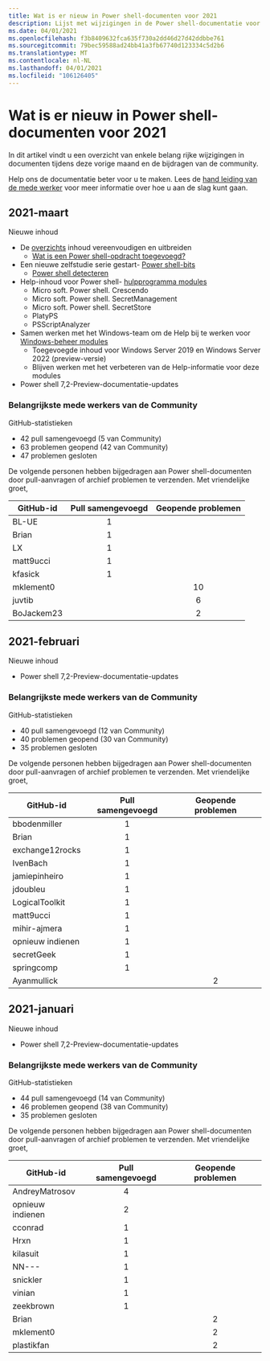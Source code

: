 ```yaml
---
title: Wat is er nieuw in Power shell-documenten voor 2021
description: Lijst met wijzigingen in de Power shell-documentatie voor 2021
ms.date: 04/01/2021
ms.openlocfilehash: f3b8409632fca635f730a2dd46d27d42ddbbe761
ms.sourcegitcommit: 79bec59588ad24bb41a3fb67740d123334c5d2b6
ms.translationtype: MT
ms.contentlocale: nl-NL
ms.lasthandoff: 04/01/2021
ms.locfileid: "106126405"
---
```

# <a name="whats-new-in-powershell-docs-for-2021"></a>Wat is er nieuw in Power shell-documenten voor 2021

In dit artikel vindt u een overzicht van enkele belang rijke wijzigingen in documenten tijdens deze vorige maand en de bijdragen van de community.

Help ons de documentatie beter voor u te maken. Lees de [hand leiding van de mede werker][contrib] voor meer informatie over hoe u aan de slag kunt gaan.

## <a name="2021-march"></a>2021-maart

Nieuwe inhoud

- De [overzichts](/powershell/scripting/overview) inhoud vereenvoudigen en uitbreiden
  - [Wat is een Power shell-opdracht toegevoegd?](/powershell/scripting/powershell-commands)
- Een nieuwe zelfstudie serie gestart- [Power shell-bits](/powershell/scripting/learn/tutorials/00-introduction)
  - [Power shell detecteren](/powershell/scripting/learn/tutorials/01-discover-powershell)
- Help-inhoud voor Power shell- [hulpprogramma modules](/powershell/utility-modules/overview)
  - Micro soft. Power shell. Crescendo
  - Micro soft. Power shell. SecretManagement
  - Micro soft. Power shell. SecretStore
  - PlatyPS
  - PSScriptAnalyzer
- Samen werken met het Windows-team om de Help bij te werken voor [Windows-beheer modules](/powershell/windows/get-started)
  - Toegevoegde inhoud voor Windows Server 2019 en Windows Server 2022 (preview-versie)
  - Blijven werken met het verbeteren van de Help-informatie voor deze modules
- Power shell 7,2-Preview-documentatie-updates

### <a name="top-community-contributors"></a>Belangrijkste mede werkers van de Community

GitHub-statistieken

- 42 pull samengevoegd (5 van Community)
- 63 problemen geopend (42 van Community)
- 47 problemen gesloten

De volgende personen hebben bijgedragen aan Power shell-documenten door pull-aanvragen of archief problemen te verzenden. Met vriendelijke groet,

| GitHub-id  | Pull samengevoegd | Geopende problemen |
| ---------- | :--------: | :-----------: |
| BL-UE      |     1      |               |
| Brian   |     1      |               |
| LX         |     1      |               |
| matt9ucci  |     1      |               |
| kfasick    |     1      |               |
| mklement0  |            |      10       |
| juvtib     |            |       6       |
| BoJackem23 |            |       2       |

## <a name="2021-february"></a>2021-februari

Nieuwe inhoud
- Power shell 7,2-Preview-documentatie-updates

### <a name="top-community-contributors"></a>Belangrijkste mede werkers van de Community

GitHub-statistieken

- 40 pull samengevoegd (12 van Community)
- 40 problemen geopend (30 van Community)
- 35 problemen gesloten

De volgende personen hebben bijgedragen aan Power shell-documenten door pull-aanvragen of archief problemen te verzenden. Met vriendelijke groet,

|    GitHub-id    | Pull samengevoegd | Geopende problemen |
| --------------- | :--------: | :-----------: |
| bbodenmiller    |     1      |               |
| Brian        |     1      |               |
| exchange12rocks |     1      |               |
| IvenBach        |     1      |               |
| jamiepinheiro   |     1      |               |
| jdoubleu        |     1      |               |
| LogicalToolkit  |     1      |               |
| matt9ucci       |     1      |               |
| mihir-ajmera    |     1      |               |
| opnieuw indienen        |     1      |               |
| secretGeek      |     1      |               |
| springcomp      |     1      |               |
| Ayanmullick     |            |       2       |

## <a name="2021-january"></a>2021-januari

Nieuwe inhoud

- Power shell 7,2-Preview-documentatie-updates

### <a name="top-community-contributors"></a>Belangrijkste mede werkers van de Community

GitHub-statistieken

- 44 pull samengevoegd (14 van Community)
- 46 problemen geopend (38 van Community)
- 35 problemen gesloten

De volgende personen hebben bijgedragen aan Power shell-documenten door pull-aanvragen of archief problemen te verzenden. Met vriendelijke groet,

|   GitHub-id    | Pull samengevoegd | Geopende problemen |
| -------------- | :--------: | :-----------: |
| AndreyMatrosov |     4      |               |
| opnieuw indienen       |     2      |               |
| cconrad        |     1      |               |
| Hrxn           |     1      |               |
| kilasuit       |     1      |               |
| NN---          |     1      |               |
| snickler       |     1      |               |
| vinian         |     1      |               |
| zeekbrown      |     1      |               |
| Brian       |            |       2       |
| mklement0      |            |       2       |
| plastikfan     |            |       2       |

<!-- Link references -->
[contrib]: contributing/overview.md

